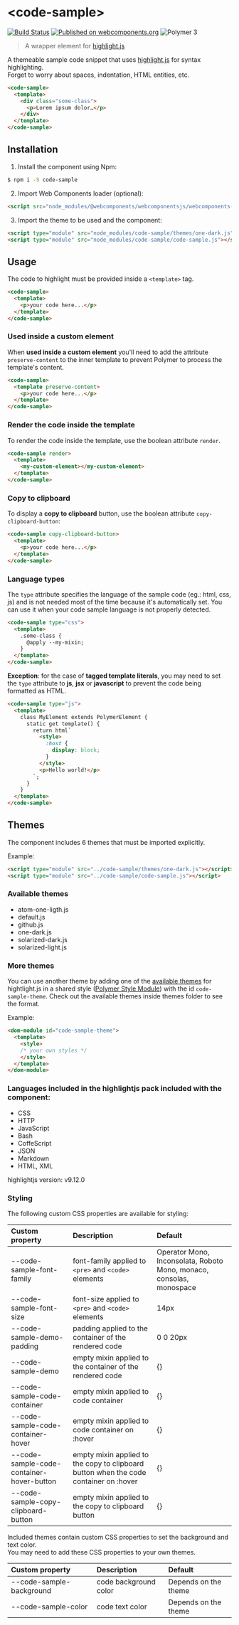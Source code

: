 # &lt;code-sample&gt;
[![Build Status](https://img.shields.io/travis/kcmr/code-sample/master.svg?style=flat-square)](https://travis-ci.org/kcmr/code-sample) 
[![Published on webcomponents.org](https://img.shields.io/badge/webcomponents.org-published-blue.svg?style=flat-square)](https://www.webcomponents.org/element/kcmr/code-sample)
![Polymer 3](https://img.shields.io/badge/Polymer-3-green.svg)

> A wrapper element for [highlight.js](https://highlightjs.org/)

A themeable sample code snippet that uses [highlight.js](https://highlightjs.org/) for syntax highlighting.   
Forget to worry about spaces, indentation, HTML entities, etc.

<!---
```html
<custom-element-demo>
  <template>
    <script src="../node_modules/@webcomponents/webcomponentsjs/webcomponents-loader.js"></script>
    <script type="module" src="../themes/one-dark.js"></script>
    <script type="module" src="../code-sample.js"></script>
    <next-code-block></next-code-block>
  </template>
</custom-element-demo>
```
-->

```html
<code-sample>
  <template>
    <div class="some-class">
      <p>Lorem ipsum dolor…</p>
    </div>
  </template>
</code-sample>
```

## Installation

1. Install the component using Npm:
  ```bash
  $ npm i -S code-sample
  ```
2. Import Web Components loader (optional):
  ```html
  <script src="node_modules/@webcomponents/webcomponentsjs/webcomponents-loader.js"></script>
  ```
3. Import the theme to be used and the component:
  ```html
  <script type="module" src="node_modules/code-sample/themes/one-dark.js"></script>
  <script type="module" src="node_modules/code-sample/code-sample.js"></script>
  ```

## Usage

The code to highlight must be provided inside a `<template>` tag.

```html
<code-sample>
  <template>
    <p>your code here...</p>
  </template>
</code-sample>
```

### Used inside a custom element

When **used inside a custom element** you'll need to add the attribute `preserve-content` to the inner template to prevent Polymer to process the template's content.

```html
<code-sample>
  <template preserve-content>
    <p>your code here...</p>
  </template>
</code-sample>
```

### Render the code inside the template

To render the code inside the template, use the boolean attribute `render`.

```html
<code-sample render>
  <template>
    <my-custom-element></my-custom-element>
  </template>
</code-sample>
```

### Copy to clipboard

To display a **copy to clipboard** button, use the boolean attribute `copy-clipboard-button`:

```html
<code-sample copy-clipboard-button>
  <template>
    <p>your code here...</p>
  </template>
</code-sample>
```

### Language types

The `type` attribute specifies the language of the sample code (eg.: html, css, js) and is not needed most of the time because it's automatically set. You can use it when your code sample language is not properly detected.

```html
<code-sample type="css">
  <template>
    .some-class {
      @apply --my-mixin;
    }
  </template>
</code-sample>
```

**Exception**: for the case of **tagged template literals**, you may need to set the `type` attribute to **js**, **jsx** or **javascript** to prevent the code being formatted as HTML.

```html
<code-sample type="js">
  <template>
    class MyElement extends PolymerElement {
      static get template() {
        return html`
          <style>
            :host {
              display: block;
            }
          </style>
          <p>Hello world!</p>
        `;
      }
    }
  </template>
</code-sample>
```

## Themes

The component includes 6 themes that must be imported explicitly.

Example:

```html
<script type="module" src="../code-sample/themes/one-dark.js"></script>
<script type="module" src="../code-sample/code-sample.js"></script>
```

### Available themes

- atom-one-ligth.js
- default.js
- github.js
- one-dark.js
- solarized-dark.js
- solarized-light.js

### More themes

You can use another theme by adding one of the [available themes](https://github.com/isagalaev/highlight.js/tree/master/src/styles) for hightlight.js in a shared style ([Polymer Style Module](https://www.polymer-project.org/1.0/docs/devguide/styling#style-modules)) with the id `code-sample-theme`. Check out the available themes inside themes folder to see the format.

Example:

```html
<dom-module id="code-sample-theme">
  <template>
    <style>
    /* your own styles */
    </style>
  </template>
</dom-module>
```

### Languages included in the highlightjs pack included with the component:

- CSS
- HTTP
- JavaScript
- Bash
- CoffeScript
- JSON
- Markdown
- HTML, XML

highlightjs version: v9.12.0

### Styling

The following custom CSS properties are available for styling:

|              Custom property              |                                      Description                                      |                               Default                                |
| :---------------------------------------- | :------------------------------------------------------------------------------------ | :------------------------------------------------------------------- |
| --code-sample-font-family                 | font-family applied to `<pre>` and `<code>` elements                                  | Operator Mono, Inconsolata, Roboto Mono, monaco, consolas, monospace |
| --code-sample-font-size                   | font-size applied to `<pre>` and `<code>` elements                                    | 14px                                                                 |
| --code-sample-demo-padding                | padding applied to the container of the rendered code                                 | 0 0 20px                                                             |
| --code-sample-demo                        | empty mixin applied to the container of the rendered code                             | {}                                                                   |
| --code-sample-code-container              | empty mixin applied to code container                                                 | {}                                                                   |
| --code-sample-code-container-hover        | empty mixin applied to code container on :hover                                       | {}                                                                   |
| --code-sample-code-container-hover-button | empty mixin applied to the copy to clipboard button when the code container on :hover | {}                                                                   |
| --code-sample-copy-clipboard-button       | empty mixin applied to the copy to clipboard button                                   | {}                                                                   |

Included themes contain custom CSS properties to set the background and text color.   
You may need to add these CSS properties to your own themes.

| Custom property                | Description                             | Default     |
|:-------------------------------|:----------------------------------------|:------------|
| --code-sample-background       | code background color                   | Depends on the theme         |
| --code-sample-color            | code text color                         | Depends on the theme         |



